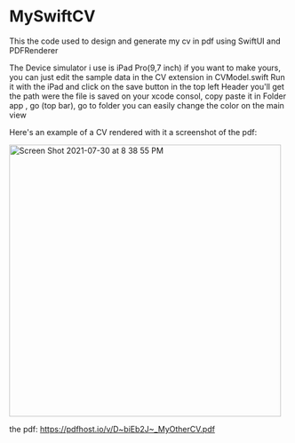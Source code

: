 # MySwiftCV
This the code used to design and generate my cv in pdf using SwiftUI and PDFRenderer

The Device simulator i use is iPad Pro(9,7 inch)
if you want to make yours, you can just edit the sample data in the CV extension in CVModel.swift
Run it with the iPad and click on the save button in the top left Header
you'll get the path were the file is saved on your xcode consol, copy paste it in Folder app , go (top bar), go to folder
you can easily change the color on the main view



Here's an example of a CV rendered with it 
a screenshot of the pdf:

<img width="489" alt="Screen Shot 2021-07-30 at 8 38 55 PM" src="https://user-images.githubusercontent.com/82174673/127723309-962b0483-c018-46aa-b1b1-4b4ad47a24fc.png">

the pdf:
https://pdfhost.io/v/D~biEb2J~_MyOtherCV.pdf
